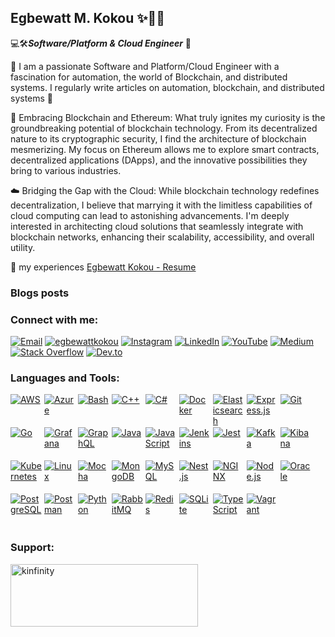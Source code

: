 ## Egbewatt M. Kokou ✨💫🦋 
💻🛠️***Software/Platform & Cloud Engineer*** 🚀

📝 I am a passionate Software and Platform/Cloud Engineer with a fascination for automation, the world of Blockchain, and distributed systems. I regularly write articles on automation, blockchain, and distributed systems 🚀

🔗 Embracing Blockchain and Ethereum:
What truly ignites my curiosity is the groundbreaking potential of blockchain technology. From its decentralized nature to its cryptographic security, I find the architecture of blockchain mesmerizing. My focus on Ethereum allows me to explore smart contracts, decentralized applications (DApps), and the innovative possibilities they bring to various industries.

☁️ Bridging the Gap with the Cloud:
While blockchain technology redefines decentralization, I believe that marrying it with the limitless capabilities of cloud computing can lead to astonishing advancements. I'm deeply interested in architecting cloud solutions that seamlessly integrate with blockchain networks, enhancing their scalability, accessibility, and overall utility.

📄 my experiences [Egbewatt Kokou - Resume](https://infinintyworld.notion.site/Egbewatt-Kokou-Resume-089feb9f4ab7434589ced391a794e028?pvs=4)

### Blogs posts

### Connect with me:

[![Email](https://img.shields.io/badge/Email-kokou.egbewatt%40gmail.com-red?style=flat-square)](mailto:kokou.egbewatt@gmail.com)
[![egbewattkokou](https://img.shields.io/twitter/follow/egbewattkokou?logo=twitter&style=for-the-badge)](https://twitter.com/egbewattkokou)
[![Instagram](https://img.shields.io/badge/-k__infinity3-E4405F?style=flat-square&logo=instagram&logoColor=white&link=https://instagram.com/k_infinity3)](https://instagram.com/k_infinity3)
[![LinkedIn](https://img.shields.io/badge/-kinfinity3-blue?style=flat-square&logo=linkedin&logoColor=white&link=https://linkedin.com/in/kinfinity3)](https://linkedin.com/in/kinfinity3)
[![YouTube](https://img.shields.io/badge/-kokou__egbewatt-red?style=flat-square&logo=youtube&logoColor=white&link=https://www.youtube.com/c/kokou_egbewatt)](https://www.youtube.com/c/kokou_egbewatt)
[![Medium](https://img.shields.io/badge/-ksupro1-black?style=flat-square&logo=medium&logoColor=white&link=https://medium.com/@ksupro1)](https://medium.com/@ksupro1)
[![Stack Overflow](https://img.shields.io/stackexchange/stackoverflow/r/4265565?label=Stack%20Overflow&style=flat-square&logo=stackoverflow&logoColor=white&link=https://stackoverflow.com/users/4265565/kokou-egbewatt)](https://stackoverflow.com/users/4265565/kokou-egbewatt)
[![Dev.to](https://img.shields.io/badge/dev.to-kinfinity-black?style=flat-square&logo=dev.to&logoColor=white&link=https://dev.to/kinfinity)](https://dev.to/kinfinity)

### Languages and Tools:
<a href="https://aws.amazon.com" style="display: inline-block; width: 50px; height: 50px; overflow: hidden;">
  <img src="https://www.vectorlogo.zone/logos/amazon_aws/amazon_aws-icon.svg" alt="AWS">
</a>
<a href="https://azure.microsoft.com/en-in/" style="display: inline-block; width: 50px; height: 50px; overflow: hidden;">
  <img src="https://www.vectorlogo.zone/logos/microsoft_azure/microsoft_azure-icon.svg" alt="Azure">
</a>
<a href="https://www.gnu.org/software/bash/" style="display: inline-block; width: 50px; height: 50px; overflow: hidden;">
  <img src="https://www.vectorlogo.zone/logos/gnu_bash/gnu_bash-icon.svg" alt="Bash">
</a>
<a href="https://www.w3schools.com/cpp/" style="display: inline-block; width: 50px; height: 50px; overflow: hidden;">
  <img src="https://www.vectorlogo.zone/logos/cpp/cpp-icon.svg" alt="C++">
</a>
<a href="https://www.w3schools.com/cs/" style="display: inline-block; width: 50px; height: 50px; overflow: hidden;">
  <img src="https://www.vectorlogo.zone/logos/csharp/csharp-icon.svg" alt="C#">
</a>
<a href="https://www.docker.com/" style="display: inline-block; width: 50px; height: 50px; overflow: hidden;">
  <img src="https://www.vectorlogo.zone/logos/docker/docker-icon.svg" alt="Docker">
</a>
<a href="https://www.elastic.co" style="display: inline-block; width: 50px; height: 50px; overflow: hidden;">
  <img src="https://www.vectorlogo.zone/logos/elastic/elastic-icon.svg" alt="Elasticsearch">
</a>
<a href="https://expressjs.com" style="display: inline-block; width: 50px; height: 50px; overflow: hidden;">
  <img src="https://www.vectorlogo.zone/logos/expressjs/expressjs-icon.svg" alt="Express.js">
</a>
<a href="https://git-scm.com/" style="display: inline-block; width: 50px; height: 50px; overflow: hidden;">
  <img src="https://www.vectorlogo.zone/logos/git-scm/git-scm-icon.svg" alt="Git">
</a>
<a href="https://golang.org" style="display: inline-block; width: 50px; height: 50px; overflow: hidden;">
  <img src="https://www.vectorlogo.zone/logos/golang/golang-icon.svg" alt="Go">
</a>
<a href="https://grafana.com" style="display: inline-block; width: 50px; height: 50px; overflow: hidden;">
  <img src="https://www.vectorlogo.zone/logos/grafana/grafana-icon.svg" alt="Grafana">
</a>
<a href="https://graphql.org" style="display: inline-block; width: 50px; height: 50px; overflow: hidden;">
  <img src="https://www.vectorlogo.zone/logos/graphql/graphql-icon.svg" alt="GraphQL">
</a>
<a href="https://www.java.com" style="display: inline-block; width: 50px; height: 50px; overflow: hidden;">
  <img src="https://www.vectorlogo.zone/logos/java/java-icon.svg" alt="Java">
</a>
<a href="https://developer.mozilla.org/en-US/docs/Web/JavaScript" style="display: inline-block; width: 50px; height: 50px; overflow: hidden;">
  <img src="https://www.vectorlogo.zone/logos/javascript/javascript-icon.svg" alt="JavaScript">
</a>
<a href="https://www.jenkins.io" style="display: inline-block; width: 50px; height: 50px; overflow: hidden;">
  <img src="https://www.vectorlogo.zone/logos/jenkins/jenkins-icon.svg" alt="Jenkins">
</a>
<a href="https://jestjs.io" style="display: inline-block; width: 50px; height: 50px; overflow: hidden;">
  <img src="https://www.vectorlogo.zone/logos/jestjsio/jestjsio-icon.svg" alt="Jest">
</a>
<a href="https://kafka.apache.org/" style="display: inline-block; width: 50px; height: 50px; overflow: hidden;">
  <img src="https://www.vectorlogo.zone/logos/apache_kafka/apache_kafka-icon.svg" alt="Kafka">
</a>
<a href="https://www.elastic.co/kibana" style="display: inline-block; width: 50px; height: 50px; overflow: hidden;">
  <img src="https://www.vectorlogo.zone/logos/elasticco_kibana/elasticco_kibana-icon.svg" alt="Kibana">
</a>
<a href="https://kubernetes.io" style="display: inline-block; width: 50px; height: 50px; overflow: hidden;">
  <img src="https://www.vectorlogo.zone/logos/kubernetes/kubernetes-icon.svg" alt="Kubernetes">
</a>
<a href="https://www.linux.org/" style="display: inline-block; width: 50px; height: 50px; overflow: hidden;">
  <img src="https://www.vectorlogo.zone/logos/linux/linux-icon.svg" alt="Linux">
</a>
<a href="https://mochajs.org" style="display: inline-block; width: 50px; height: 50px; overflow: hidden;">
  <img src="https://www.vectorlogo.zone/logos/mochajs/mochajs-icon.svg" alt="Mocha">
</a>
<a href="https://www.mongodb.com/" style="display: inline-block; width: 50px; height: 50px; overflow: hidden;">
  <img src="https://www.vectorlogo.zone/logos/mongodb/mongodb-icon.svg" alt="MongoDB">
</a>
<a href="https://www.mysql.com/" style="display: inline-block; width: 50px; height: 50px; overflow: hidden;">
  <img src="https://www.vectorlogo.zone/logos/mysql/mysql-icon.svg" alt="MySQL">
</a>
<a href="https://nestjs.com/" style="display: inline-block; width: 50px; height: 50px; overflow: hidden;">
  <img src="https://www.vectorlogo.zone/logos/nestjs/nestjs-icon.svg" alt="Nest.js">
</a>
<a href="https://www.nginx.com" style="display: inline-block; width: 50px; height: 50px; overflow: hidden;">
  <img src="https://www.vectorlogo.zone/logos/nginx/nginx-icon.svg" alt="NGINX">
</a>
<a href="https://nodejs.org" style="display: inline-block; width: 50px; height: 50px; overflow: hidden;">
  <img src="https://www.vectorlogo.zone/logos/nodejs/nodejs-icon.svg" alt="Node.js">
</a>
<a href="https://www.oracle.com/" style="display: inline-block; width: 50px; height: 50px; overflow: hidden;">
  <img src="https://www.vectorlogo.zone/logos/oracle/oracle-icon.svg" alt="Oracle">
</a>
<a href="https://www.postgresql.org" style="display: inline-block; width: 50px; height: 50px; overflow: hidden;">
  <img src="https://www.vectorlogo.zone/logos/postgresql/postgresql-icon.svg" alt="PostgreSQL">
</a>
<a href="https://postman.com" style="display: inline-block; width: 50px; height: 50px; overflow: hidden;">
  <img src="https://www.vectorlogo.zone/util/preview.html?image=/logos/getpostman/getpostman-ar21.svg" alt="Postman">
</a>
<a href="https://www.python.org" style="display: inline-block; width: 50px; height: 50px; overflow: hidden;">
  <img src="https://www.vectorlogo.zone/logos/python/python-icon.svg" alt="Python">
</a>
<a href="https://www.rabbitmq.com" style="display: inline-block; width: 50px; height: 50px; overflow: hidden;">
  <img src="https://www.vectorlogo.zone/logos/rabbitmq/rabbitmq-icon.svg" alt="RabbitMQ">
</a>
<a href="https://redis.io" style="display: inline-block; width: 50px; height: 50px; overflow: hidden;">
  <img src="https://www.vectorlogo.zone/logos/redis/redis-icon.svg" alt="Redis">
</a>
<a href="https://www.sqlite.org/" style="display: inline-block; width: 50px; height: 50px; overflow: hidden;">
  <img src="https://www.vectorlogo.zone/logos/sqlite/sqlite-icon.svg" alt="SQLite">
</a>
<a href="https://www.typescriptlang.org/" style="display: inline-block; width: 50px; height: 50px; overflow: hidden;">
  <img src="https://www.vectorlogo.zone/logos/typescriptlang/typescriptlang-icon.svg" alt="TypeScript">
</a>
<a href="https://www.vagrantup.com/" style="display: inline-block; width: 50px; height: 50px; overflow: hidden;">
  <img src="https://www.vectorlogo.zone/logos/vagrantup/vagrantup-icon.svg" alt="Vagrant">
</a>


### Support:

<a href="https://www.buymeacoffee.com/kinfinity">
  <img src="https://cdn.buymeacoffee.com/buttons/v2/default-yellow.png" alt="kinfinity" width="300" height="100">
</a>

